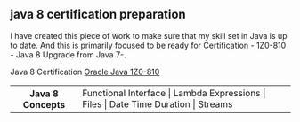 ## java 8 certification preparation


I have created this piece of work to make sure that my skill set in Java is up to date. And this is primarily focused to be ready for Certification - 1Z0-810 - Java 8 Upgrade from Java 7-.

Java 8 Certification [Oracle Java 1Z0-810](https://education.oracle.com/upgrade-java-se-7-to-java-se-8-ocp-programmer/pexam_1Z0-810)
 <table>
 <tr>
   <th>Java 8 Concepts</th>
   <td>
      Functional Interface
     | Lambda Expressions
     | Files
     | Date Time Duration
     | Streams
   </td>
 </tr>
 <table>
